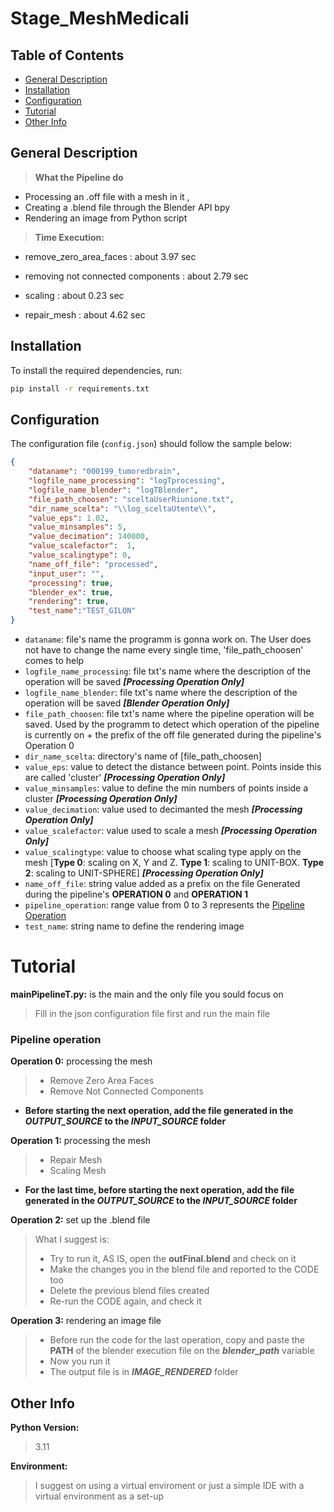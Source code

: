 # Stage_MeshMedicali

## Table of Contents
- [General Description](#general-description)
- [Installation](#installation)
- [Configuration](#configuration)
- [Tutorial](#tutorial)
- [Other Info](#other-info)


## General Description
> **What the Pipeline do** 
- Processing an .off file with a mesh in it ,
- Creating a .blend file through the Blender API bpy
- Rendering an image from Python script


> **Time Execution:**

- remove_zero_area_faces : about 3.97 sec

- removing not connected components : about 2.79 sec

- scaling : about 0.23 sec

- repair_mesh : about 4.62 sec

## Installation

To install the required dependencies, run:
```bash
pip install -r requirements.txt
```

## Configuration
The configuration file (`config.json`) should follow the sample below:

```json
{
    "dataname": "000199_tumoredbrain",
    "logfile_name_processing": "logTprocessing",
    "logfile_name_blender": "logTBlender",
    "file_path_choosen": "sceltaUserRiunione.txt",
    "dir_name_scelta": "\\log_sceltaUtente\\",
    "value_eps": 1.02,
    "value_minsamples": 5,
    "value_decimation": 140000,
    "value_scalefactor":  1,
    "value_scalingtype": 0,
    "name_off_file": "processed", 
    "input_user": "",
    "processing": true,
    "blender_ex": true,
    "rendering": true,
    "test_name":"TEST_GILON"
}
```
- `dataname`: file's name the programm is gonna work on. The User does not have to change the name every single time, 'file_path_choosen' comes to help 
- `logfile_name_processing`: file txt's name where the description of the operation will be saved ***[Processing Operation Only]***
- `logfile_name_blender`: file txt's name where the description of the operation will be saved ***[Blender Operation Only]***
- `file_path_choosen`: file txt's name where the pipeline operation will be saved. Used by the programm to detect which operation of the pipeline is currently on + the prefix of the off file generated during the pipeline's Operation 0
- `dir_name_scelta`: directory's name of [file_path_choosen]
- `value_eps`: value to detect the distance between point. Points inside this are called 'cluster' ***[Processing Operation Only]***
- `value_minsamples`: value to define the min numbers of points inside a cluster ***[Processing Operation Only]***
- `value_decimation`: value used to decimanted the mesh ***[Processing Operation Only]***
- `value_scalefactor`: value used to scale a mesh ***[Processing Operation Only]***
- `value_scalingtype`: value to choose what scaling type apply on the mesh [**Type 0**: scaling on X, Y and Z. **Type 1**: scaling to UNIT-BOX. **Type 2**: scaling to UNIT-SPHERE] ***[Processing Operation Only]***
- `name_off_file`: string value added as a prefix on the file Generated during the pipeline's **OPERATION 0** and **OPERATION 1**
- `pipeline_operation`: range value from 0 to 3 represents the [Pipeline Operation](#pipeline-operation)
- `test_name`: string name to define the rendering image



# Tutorial
**mainPipelineT.py:** is the main and the only file you sould focus on
> Fill in the json configuration file first and run the main file

### Pipeline operation
**Operation 0:** processing the mesh
> - Remove Zero Area Faces
> - Remove Not Connected Components

- **Before starting the next operation, add the file generated in the *OUTPUT_SOURCE* to the *INPUT_SOURCE* folder**

**Operation 1:** processing the mesh
> - Repair Mesh
> - Scaling Mesh

- **For the last time, before starting the next operation, add the file generated in the *OUTPUT_SOURCE* to the *INPUT_SOURCE* folder**

**Operation 2:** set up the .blend file
> What I suggest is:
> - Try to run it, AS IS, open the **outFinal.blend** and check on it
> - Make the changes you in the blend file and reported to the CODE too
> - Delete the previous blend files created
> - Re-run the CODE again, and check it

**Operation 3:** rendering an image file
> - Before run the code for the last operation, copy and paste the **PATH** of the blender execution file on the ***blender_path*** variable
> - Now you run it
> - The output file is in ***IMAGE_RENDERED*** folder



## Other Info
**Python Version:**
>3.11

**Environment:**
> I suggest on using a virtual enviroment or just a simple IDE with a virtual environment as a set-up
